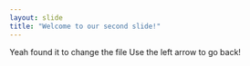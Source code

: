 ```yaml
---
layout: slide
title: "Welcome to our second slide!"
---
```

Yeah found it to change the file
Use the left arrow to go back!
